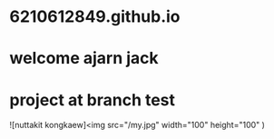 # 6210612849.github.io
# welcome ajarn jack <h1>
  # project at branch test
![nuttakit kongkaew]<img src="/my.jpg" width="100" height="100" )

